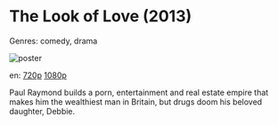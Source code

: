# The Look of Love (2013)

Genres: comedy, drama

![poster](http://image.tmdb.org/t/p/w500/yqbUO48P2MFpm8jn9QuyJJ4zd7m.jpg)

en:
  [720p](magnet:?xt=urn:btih:D1A5C9A2D2A75A16C4ABFCBB7DEB45991B493505&tr=udp://glotorrents.pw:6969/announce&tr=udp://tracker.opentrackr.org:1337/announce&tr=udp://torrent.gresille.org:80/announce&tr=udp://tracker.openbittorrent.com:80&tr=udp://tracker.coppersurfer.tk:6969&tr=udp://tracker.leechers-paradise.org:6969&tr=udp://p4p.arenabg.ch:1337&tr=udp://tracker.internetwarriors.net:1337)
  [1080p](magnet:?xt=urn:btih:6E0E1670D857FE0DFD75C7EF0F9C28932EE516BD&tr=udp://glotorrents.pw:6969/announce&tr=udp://tracker.opentrackr.org:1337/announce&tr=udp://torrent.gresille.org:80/announce&tr=udp://tracker.openbittorrent.com:80&tr=udp://tracker.coppersurfer.tk:6969&tr=udp://tracker.leechers-paradise.org:6969&tr=udp://p4p.arenabg.ch:1337&tr=udp://tracker.internetwarriors.net:1337)
  


Paul Raymond builds a porn, entertainment and real estate empire that makes him the wealthiest man in Britain, but drugs doom his beloved daughter, Debbie.
